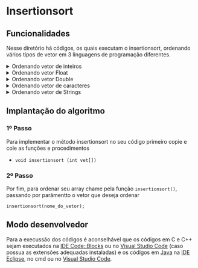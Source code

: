 # Insertionsort
<!-- 
## Funcionamento
-->

## Funcionalidades
Nesse diretório há códigos, os quais executam o insertionsort, ordenando vários tipos de vetor em 3 linguagens de programação diferentes.

<details>
<summary>Ordenando vetor de inteiros</summary>

### *Ordem crescente*
- [C](./c/insertionIntCrescente.c)
- [C++](./cpp/insertionIntCrescente.cpp)
- [Java](./java/insertionIntCrescente.java)

### *Ordem decrescente*
- [C](./c/insertionIntDecrescente.c)
- [C++](./cpp/insertionIntDecrescente.cpp)
- [Java](./java/insertionIntDecrescente.java)
</details>

<details>
<summary>Ordenando vetor Float</summary>

### *Ordem crescente*
- [C](./c/insertionFloatCrescente.c)
- [C++](./cpp/insertionFloatCrescente.cpp)
- [Java](./java/insertionFloatCrescente.java)

### *Ordem decrescente*
- [C](./c/insertionFloatDecrescente.c)
- [C++](./cpp/insertionFloatDecrescente.cpp)
- [Java](./java/insertionFloatDecrescente.java)
</details>

<details>
<summary>Ordenando vetor Double</summary>

### *Ordem crescente*
- [C](./c/insertionDoubleCrescente.c)
- [C++](./cpp/insertionDoubleCrescente.cpp)
- [Java](./java/insertionDoubleCrescente.java)

### *Ordem decrescente*
- [C](./c/insertionDoubleDecrescente.c)
- [C++](./cpp/insertionCharCrescente.cpp)
- [Java](./java/insertionDoubleDecrescente.java)
</details>

<details>
<summary>Ordenando vetor de caracteres</summary>

### *Ordem crescente*
- [C](./c/insertionCharCrescente.c)
- [C++](./cpp/insertionCharCrescente.cpp)
- [Java](./java/insertionCharCrescente.java)

### *Ordem decrescente*
- [C](./c/insertionCharDecrescente.c)
- [C++](./cpp/insertionCharDecrescente.cpp)
- [Java](./java/insertionCharDecrescente.java)
</details> 

<details>
<summary>Ordenando vetor de Strings</summary>

### *Ordem crescente*
- C++ (em breve)
- [Java](./java/insertionStringCrescente.java)

### *Ordem decrescente*
- C++ (em breve)
- [Java](./java/insertionStringDecrescente.java)
</details>

## Implantação do algoritmo

### 1º Passo

Para implementar o método insertionsort no seu código primeiro copie e cole as funções e procedimentos

- `void insertionsort (int vet[])`

### 2º Passo

Por fim, para ordenar seu array chame pela função `insertionsort()`, passando por parâmentto o vetor que deseja ordenar

``` 
insertionsort(nome_do_vetor); 
```

## Modo desenvolvedor

Para a execussão dos códigos é aconselhável que os códigos em C e C++ sejam executados na [IDE Code::Blocks](https://www.codeblocks.org/) ou no [Visual Studio Code](https://code.visualstudio.com/) (caso possua as extensões adequadas instaladas) e os códigos em [Java](./java) na [IDE Eclipse](https://www.eclipse.org/), no cmd ou no [Visual Studio Code](https://code.visualstudio.com/).
